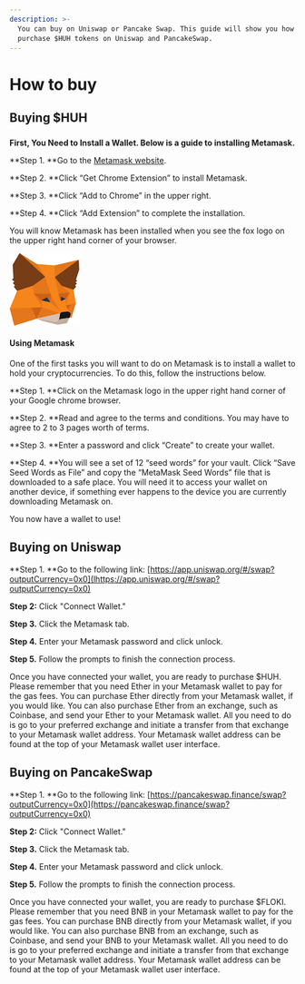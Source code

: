 ```yaml
---
description: >-
  You can buy on Uniswap or Pancake Swap. This guide will show you how to
  purchase $HUH tokens on Uniswap and PancakeSwap.
---
```


# How to buy

## Buying $HUH

### &#x20;<a href="buying-usdfloki" id="buying-usdfloki"></a>

**First, You Need to Install a Wallet. Below is a guide to installing Metamask.**

**Step 1. **Go to the [Metamask website](https://metamask.io).

**Step 2. **Click “Get Chrome Extension” to install Metamask.

**Step 3. **Click “Add to Chrome” in the upper right.

**Step 4. **Click “Add Extension” to complete the installation.

You will know Metamask has been installed when you see the fox logo on the upper right hand corner of your browser.

![](<.gitbook/assets/image (2).png>)

#### **Using Metamask**

One of the first tasks you will want to do on Metamask is to install a wallet to hold your cryptocurrencies. To do this, follow the instructions below.

**Step 1. **Click on the Metamask logo in the upper right hand corner of your Google chrome browser.

**Step 2. **Read and agree to the terms and conditions. You may have to agree to 2 to 3 pages worth of terms.

**Step 3. **Enter a password and click “Create” to create your wallet.

**Step 4. **You will see a set of 12 “seed words” for your vault. Click “Save Seed Words as File” and copy the “MetaMask Seed Words” file that is downloaded to a safe place. You will need it to access your wallet on another device, if something ever happens to the device you are currently downloading Metamask on.

You now have a wallet to use!

## Buying on Uniswap

**Step 1. **Go to the following link:  [https://app.uniswap.org/#/swap?outputCurrency=0x0](lhttps://app.uniswap.org/#/swap?outputCurrency=0x0)

**Step 2:** Click "Connect Wallet."

**Step 3.** Click the Metamask tab.

**Step 4.** Enter your Metamask password and click unlock.

**Step 5.** Follow the prompts to finish the connection process.

Once you have connected your wallet, you are ready to purchase $HUH. Please remember that you need Ether in your Metamask wallet to pay for the gas fees. You can purchase Ether directly from your Metamask wallet, if you would like. You can also purchase Ether from an exchange, such as Coinbase, and send your Ether to your Metamask wallet. All you need to do is go to your preferred exchange and initiate a transfer from that exchange to your Metamask wallet address. Your Metamask wallet address can be found at the top of your Metamask wallet user interface.

## Buying on PancakeSwap

**Step 1. **Go to the following link:  [https://pancakeswap.finance/swap?outputCurrency=0x0](https://pancakeswap.finance/swap?outputCurrency=0x0)

**Step 2:** Click "Connect Wallet."

**Step 3.** Click the Metamask tab.

**Step 4.** Enter your Metamask password and click unlock.

**Step 5.** Follow the prompts to finish the connection process.

Once you have connected your wallet, you are ready to purchase $FLOKI. Please remember that you need BNB in your Metamask wallet to pay for the gas fees. You can purchase BNB directly from your Metamask wallet, if you would like. You can also purchase BNB from an exchange, such as Coinbase, and send your BNB to your Metamask wallet. All you need to do is go to your preferred exchange and initiate a transfer from that exchange to your Metamask wallet address. Your Metamask wallet address can be found at the top of your Metamask wallet user interface.
